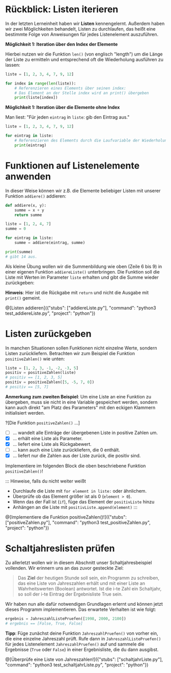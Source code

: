 # Rückblick: Listen iterieren

In der letzten Lerneinheit haben wir **Listen** kennengelernt. Außerdem haben wir zwei Möglichkeiten behandelt, Listen zu durchlaufen, das heißt eine bestimmte Folge von Anweisungen für jedes Listenelement auszuführen.

**Möglichkeit 1: Iteration über den Index der Elemente**

Hierbei nutzen wir die Funktion `len()` (von englisch "length") um die Länge der Liste zu ermitteln und entsprechend oft die Wiederholung ausführen zu lassen:

```python runnable
liste = [1, 2, 3, 4, 7, 9, 12]

for index in range(len(liste)):
    # Referenzieren eines Elements über seinen index:
    # Das Element an der Stelle index wird an print() übergeben
    print(liste[index])
```

**Möglichkeit 1: Iteration über die Elemente ohne Index**

Man liest: "Für jeden `eintrag` in `liste`: gib den Eintrag aus."

```python runnable
liste = [1, 2, 3, 4, 7, 9, 12]

for eintrag in liste:
    # Referenzieren des Elements durch die Laufvariable der Wiederholung.
    print(eintrag)
```

# Funktionen auf Listenelemente anwenden

In dieser Weise können wir z.B. die Elemente beliebiger Listen mit unserer Funktion `addiere()` addieren:

```python runnable
def addiere(x, y):
    summe = x + y
    return summe

liste = [1, 2, 4, 7]
summe = 0

for eintrag in liste:
    summe = addiere(eintrag, summe)

print(summe)
# gibt 14 aus.
```

Als kleine Übung wollen wir die Summenbildung wie oben (Zeile 6 bis 9) in einer eigenen Funktion `addiereListe()` unterbringen. 
Die Funktion soll die Liste mit Werten im Parameter `liste` erhalten und gibt die Summe wieder zurückgeben:

**Hinweis**: Hier ist die Rückgabe mit `return` und nicht die Ausgabe mit `print()` gemeint.

@[Listen addieren]({"stubs": ["addiereListe.py"], "command": "python3 test_addiereListe.py", "project": "python"})

# Listen zurückgeben

In manchen Situationen sollen Funktionen nicht einzelne Werte, sondern Listen zurückliefern. Betrachten wir zum Beispiel die Funktion `positiveZahlen()` wie unten:

```python
liste = [1, 2, 3, -1, -2, -3, 5]
positiv = positiveZahlen(liste)
# positiv == [1, 2, 3, 5]
positiv = positiveZahlen([5, -5, 7, 0])
# positiv == [5, 7]
```

**Anmerkung zum zweiten Beispiel**: Um eine Liste an eine Funktion zu übergeben, muss sie nicht in eine Variable gespeichert werden, sondern kann auch direkt "am Platz des Parameters" mit den eckigen Klammern initialisiert werden.

?[Die Funktion `positiveZahlen()` ...]
- [ ] ... wandelt alle Einträge der übergebenen Liste in positive Zahlen um.
- [x] ... erhält eine Liste als Parameter.
- [x] ... liefert eine Liste als Rückgabewert.
- [ ] ... kann auch eine Liste zurückliefern, die 0 enthält.
- [x] ... liefert nur die Zahlen aus der Liste zurück, die positiv sind.

Implementiere im folgenden Block die oben beschriebene Funktion `positiveZahlen()`!

::: Hinweise, falls du nicht weiter weißt
- Durchlaufe die Liste mit `for element in liste:` oder ähnlichem.
- Überprüfe ob das Element größer ist als 0 (`element > 0`).
- Wenn das der Fall ist (`if`), füge das Element der `positivListe` hinzu
- Anhängen an die Liste mit `positivListe.append(element)`
:::

@[Implementiere die Funktion positiveZahlen()!]({"stubs": ["positiveZahlen.py"], "command": "python3 test_positiveZahlen.py", "project": "python"})

# Schaltjahreslisten prüfen

Zu allerletzt wollen wir in diesem Abschnitt unser Schaltjahresbeispiel vollenden.
Wir erinnern uns an das zuvor gesteckte Ziel:

> Das **Ziel** der heutigen Stunde soll sein, ein Programm zu schreiben, das eine Liste von Jahreszahlen erhält und mit einer Liste an Wahrheitswerten (Boolean) antwortet. Ist die i-te Zahl ein Schaltjahr, so soll der i-te Eintrag der Ergebnisliste True sein.

Wir haben nun alle dafür notwendigen Grundlagen erlernt und können jetzt dieses Programm implementieren.
Das erwartete Verhalten ist wie folgt:

```python
ergebnis = JahreszahlListePruefen([1998, 2000, 2100])
# ergebnis == [False, True, False]
```

**Tipp**: Füge zunächst deine Funktion `JahreszahlPruefen()` von vorher ein, die eine einzelne Jahreszahl prüft. Rufe dann in `JahreszahlListePruefen()` für jedes Listenelement `JahreszahlPruefen()` auf und sammele die Ergebnisse (`True` oder `False`) in einer Ergebnisliste, die du dann ausgibst.

@[Überprüfe eine Liste von Jahreszahlen!]({"stubs": ["schaltjahrListe.py"], "command": "python3 test_schaltjahrListe.py", "project": "python"})


